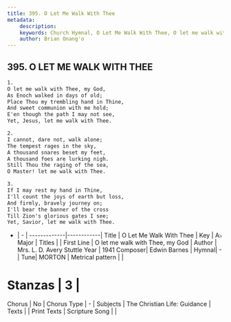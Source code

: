 ```yaml
---
title: 395. O Let Me Walk With Thee
metadata:
    description: 
    keywords: Church Hymnal, O Let Me Walk With Thee, O let me walk with Thee, my God, 
    author: Brian Onang'o
---
```



## 395. O LET ME WALK WITH THEE

```txt
1.
O let me walk with Thee, my God,
As Enoch walked in days of old;
Place Thou my trembling hand in Thine,
And sweet communion with me hold;
E'en though the path I may not see,
Yet, Jesus, let me walk with Thee.

2.
I cannot, dare not, walk alone;
The tempest rages in the sky,
A thousand snares beset my feet,
A thousand foes are lurking nigh.
Still Thou the raging of the sea,
O Master! let me walk with Thee.

3.
If I may rest my hand in Thine,
I'll count the joys of earth but loss,
And firmly, bravely journey on;
I'll bear the banner of the cross
Till Zion's glorious gates I see;
Yet, Savior, let me walk with Thee. 
```

- |   -  |
-------------|------------|
Title | O Let Me Walk With Thee |
Key | A♭ Major |
Titles |  |
First Line | O let me walk with Thee, my God |
Author | Mrs. L. D. Avery Stuttle
Year | 1941
Composer| Edwin Barnes |
Hymnal|  - |
Tune| MORTON |
Metrical pattern | |
# Stanzas | 3 |
Chorus | No |
Chorus Type | - |
Subjects | The Christian Life: Guidance |
Texts |  |
Print Texts | 
Scripture Song |  |
  
